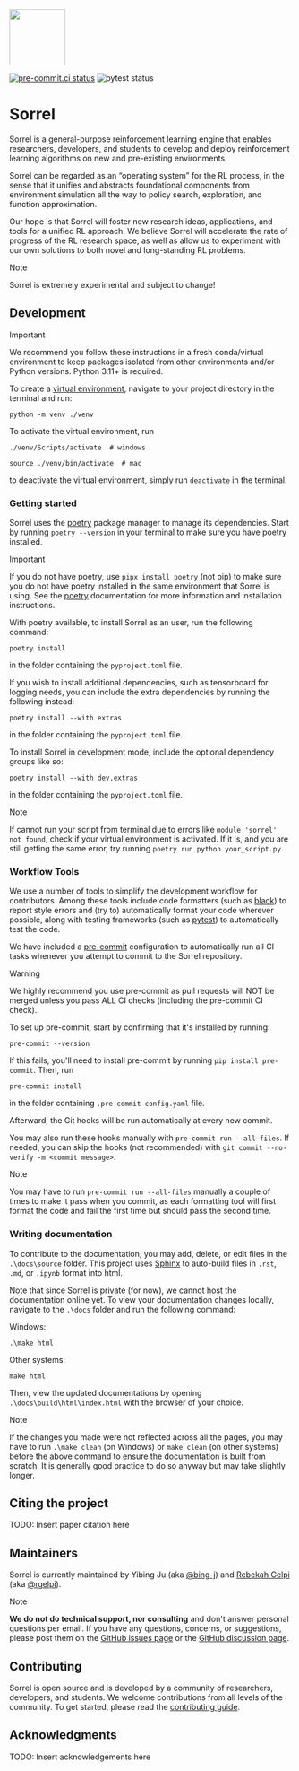 <img style="width: 100px" src="https://github.com/social-ai-uoft/gem/blob/main/media/sorrel-icon.png" />

[![pre-commit.ci status](https://results.pre-commit.ci/badge/github/social-ai-uoft/sorrel/main.svg)](https://results.pre-commit.ci/latest/github/social-ai-uoft/sorrel/main) ![pytest status](https://github.com/social-ai-uoft/sorrel/workflows/PyTest/badge.svg)

# Sorrel

Sorrel is a general-purpose reinforcement learning engine that enables researchers, developers, and students to 
develop and deploy reinforcement learning algorithms on new and pre-existing environments.

Sorrel can be regarded as an “operating system” for the RL process, in the sense that it unifies and abstracts 
foundational components from environment simulation all the way to policy search, exploration, and function 
approximation.

Our hope is that Sorrel will foster new research ideas, applications, and tools for a unified RL approach. We 
believe Sorrel will accelerate the rate of progress of the RL research space, as well as allow us to experiment 
with our own solutions to both novel and long-standing RL problems.

> [!NOTE]
> Sorrel is extremely experimental and subject to change!

## Development

> [!IMPORTANT]
> We recommend you follow these instructions in a fresh conda/virtual environment to keep packages isolated
> from other environments and/or Python versions. Python 3.11+ is required.

To create a [virtual environment](https://docs.python.org/3/library/venv.html),
navigate to your project directory in the terminal and run:
```
python -m venv ./venv
```
To activate the virtual environment, run 

```
./venv/Scripts/activate  # windows

source ./venv/bin/activate  # mac
```

to deactivate the virtual environment, simply run ```deactivate``` in the terminal.

### Getting started

Sorrel uses the [poetry](https://python-poetry.org/) package manager to manage its dependencies. Start by 
running ```poetry --version``` in your terminal to make sure you have poetry installed.

> [!IMPORTANT]
> If you do not have poetry, use ```pipx install poetry``` (not pip) to make sure you do not have poetry installed in the 
> same environment that Sorrel is using. 
> See the [poetry](https://python-poetry.org/) documentation for more information and 
> installation instructions.

With poetry available, to install Sorrel as an user, run the following command:
```
poetry install
```
in the folder containing the ``pyproject.toml`` file.

If you wish to install additional dependencies, such as tensorboard for logging needs, 
you can include the extra dependencies by running the following instead:
```
poetry install --with extras
```
in the folder containing the ``pyproject.toml`` file.

To install Sorrel in development mode, include the optional dependency groups like so:
```
poetry install --with dev,extras
```
in the folder containing the ``pyproject.toml`` file.

> [!NOTE]
> If cannot run your script from terminal due to errors like ```module 'sorrel' not found```, check if your virtual environment is activated. 
> If it is, and you are still getting the same error, try running ```poetry run python your_script.py```.

### Workflow Tools
We use a number of tools to simplify the development workflow for contributors. Among these tools include code 
formatters (such as [black](https://github.com/python/black)) to report style errors and (try to) 
automatically format your code wherever possible, along with testing frameworks (such as 
[pytest](https://pypi.python.org/pypi/pytest)) to automatically test the code.

We have included a [pre-commit](https://pre-commit.com/) configuration to automatically run all CI tasks whenever you 
attempt to commit to the Sorrel repository. 

> [!WARNING]
> We highly recommend you use pre-commit as pull requests will NOT be
> merged unless you pass ALL CI checks (including the pre-commit CI check).

To set up pre-commit, start by confirming that it's installed by running:
```
pre-commit --version
```
If this fails, you'll need to install pre-commit by running ``pip install pre-commit``. Then, run
```
pre-commit install
```
in the folder containing ``.pre-commit-config.yaml`` file.

Afterward, the Git hooks will be run automatically at every new commit.

You may also run these hooks manually with ```pre-commit run --all-files```. If needed, you can skip the hooks (not 
recommended) with ```git commit --no-verify -m <commit message>```.

> [!NOTE]
> You may have to run ```pre-commit run --all-files``` manually a couple of times to make it pass when you commit,
> as each formatting tool will first format the code and fail the first time but should pass the second time.

### Writing documentation

To contribute to the documentation, you may add, delete, or edit files in the ``.\docs\source`` folder. This project 
uses [Sphinx](https://www.sphinx-doc.org/) to auto-build files in ``.rst``, ``.md``, or ``.ipynb`` format into 
html.

Note that since Sorrel is private (for now), we cannot host the documentation online yet. To view your documentation
changes locally, navigate to the ``.\docs`` folder and run the following command:

Windows:
```
.\make html
```

Other systems:
```
make html
```

Then, view the updated documentations by opening ``.\docs\build\html\index.html`` with the browser of your choice.

> [!NOTE]
> If the changes you made were not reflected across all the pages, you may have to run ```.\make clean```
> (on Windows) or ```make clean``` (on other systems) before the above command to ensure the documentation is built from
> scratch. It is generally good practice to do so anyway but may take slightly longer.

## Citing the project

TODO: Insert paper citation here

## Maintainers
Sorrel is currently maintained by Yibing Ju (aka [@bing-j](https://github.com/galacticglum)) and [Rebekah Gelpi](https://rgelpi.github.io) (aka [@rgelpi](https://github.com/galacticglum)).

> [!NOTE]
> **We do not do technical support, nor consulting** and don't answer personal questions per email. If you have any questions, concerns, or suggestions, please post them on the [GitHub issues page](https://github.com/social-ai-uoft/sorrel/issues) or the [GitHub discussion page](https://github.com/social-ai-uoft/sorrel/discussions).

## Contributing

Sorrel is open source and is developed by a community of researchers, developers, and students. We welcome contributions from all levels of the community. To get started, please read the [contributing guide](CONTRIBUTING.md).

## Acknowledgments

TODO: Insert acknowledgements here
